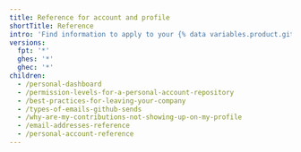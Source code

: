 ```yaml
---
title: Reference for account and profile
shortTitle: Reference
intro: 'Find information to apply to your {% data variables.product.github %} account and profile.'
versions:
  fpt: '*'
  ghes: '*'
  ghec: '*'
children:
  - /personal-dashboard
  - /permission-levels-for-a-personal-account-repository
  - /best-practices-for-leaving-your-company
  - /types-of-emails-github-sends
  - /why-are-my-contributions-not-showing-up-on-my-profile
  - /email-addresses-reference
  - /personal-account-reference
---
```

